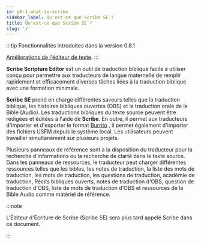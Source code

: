 ```yaml
---
id: p0-1-what-is-scribe
sidebar_label: Qu'est-ce que Scribe SE ?
title: Qu'est-ce que Scribe SE ?
slug: '/'
---
```

 :::tip Fonctionnalités introduites dans la version 0.8.1

 [Améliorations de l'éditeur de texte](../Modes/Text%20Bible%20Translation/p6-1-editing%20text.mdx).
::: 

**Scribe Scripture Editor** est un outil de traduction biblique facile à utiliser conçu pour permettre aux traducteurs de langue maternelle de remplir rapidement et efficacement diverses tâches liées à la traduction biblique avec une formation minimale.

**Scribe SE** prend en charge différentes saveurs telles que la traduction biblique, les histoires bibliques ouvertes (OBS) et la traduction orale de la Bible (Audio). Les traductions bibliques du texte source peuvent être rédigées et éditées à l'aide de **Scribe**. En outre, il permet aux traducteurs d'importer et d'exporter le format [Burrito](https://docs.burrito.bible/) , il permet également d'importer des fichiers USFM depuis le système local. Les utilisateurs peuvent travailler simultanément sur plusieurs projets.

Plusieurs panneaux de référence sont à la disposition du traducteur pour la recherche d'informations ou la recherche de clarté dans le texte source. Dans les panneaux de ressources, le traducteur peut charger différentes ressources telles que les bibles, les notes de traduction, la liste des mots de traduction, les mots de traduction, les questions de traduction, académie de traduction, Récits bibliques ouverts, notes de traduction d'OBS, question de traduction d'OBS, liste de mots de traduction d'OBS et ressources de la Bible Audio comme matériel de référence.

:::note

L'Éditeur d'Écriture de Scribe (Scribe SE) sera plus tard appelé Scribe dans ce document.

:::
